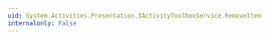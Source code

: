 ```yaml
---
uid: System.Activities.Presentation.IActivityToolboxService.RemoveItem(System.String,System.String)
internalonly: False
---
```

